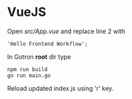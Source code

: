 # VueJS

Open *src/App.vue* and replace line 2 with

    'Hello Frontend Workflow';

In Gotron **root** dir type

    npm run build
    go run main.go

Reload updated index.js using 'r' key.
